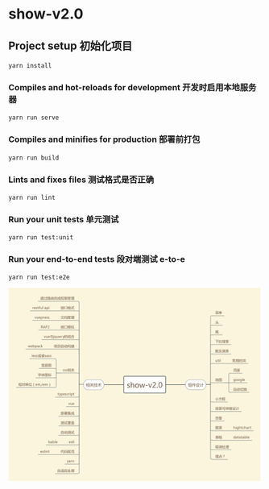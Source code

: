 # show-v2.0

## Project setup 初始化项目
```
yarn install
```

### Compiles and hot-reloads for development  开发时启用本地服务器
```
yarn run serve
```

### Compiles and minifies for production 部署前打包
```
yarn run build
```

### Lints and fixes files 测试格式是否正确
```
yarn run lint
```

### Run your unit tests  单元测试
```
yarn run test:unit
```

### Run your end-to-end tests 段对端测试 e-to-e
```
yarn run test:e2e
```
![show-v2.0技术选型及组件规划](./doc/show-v2.0.png)
